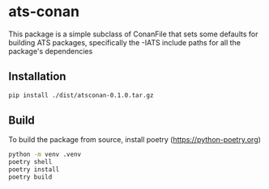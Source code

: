 # ats-conan

This package is a simple subclass of ConanFile that sets some defaults for building ATS packages, specifically the -IATS include paths for all the package's dependencies

## Installation
```bash
pip install ./dist/atsconan-0.1.0.tar.gz
```

## Build
To build the package from source, install poetry (https://python-poetry.org)

```bash
python -m venv .venv
poetry shell
poetry install
poetry build
```

